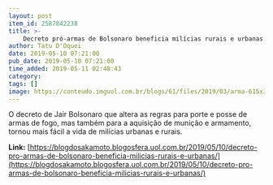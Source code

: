 ```yaml
---
layout: post
item_id: 2587842238
title: >-
    Decreto pró-armas de Bolsonaro beneficia milícias rurais e urbanas
author: Tatu D'Oquei
date: 2019-05-10 07:21:00
pub_date: 2019-05-10 07:21:00
time_added: 2019-05-11 02:40:43
category: 
tags: []
image: https://conteudo.imguol.com.br/blogs/61/files/2019/03/arma-615x300.jpg
---
```


O decreto de Jair Bolsonaro que altera as regras para porte e posse de armas de fogo, mas também para a aquisição de munição e armamento, tornou mais fácil a vida de milícias urbanas e rurais.

**Link:** [https://blogdosakamoto.blogosfera.uol.com.br/2019/05/10/decreto-pro-armas-de-bolsonaro-beneficia-milicias-rurais-e-urbanas/](https://blogdosakamoto.blogosfera.uol.com.br/2019/05/10/decreto-pro-armas-de-bolsonaro-beneficia-milicias-rurais-e-urbanas/)

